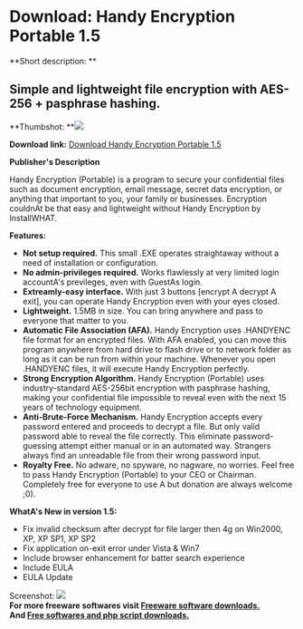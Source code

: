 # Download: Handy Encryption Portable 1.5

**Short description: **

## Simple and lightweight file encryption with AES-256 + pasphrase hashing.

  
**Thumbshot: **![](http://www.freewarefiles.com/screenshot/handyencryption.jpg)   
  
**Download link:** [Download Handy Encryption Portable 1.5](http://freesoftwares.boysofts.com/Handy-Encryption-Portable_program_65370.html)  
  

**Publisher's Description**  
  

Handy Encryption (Portable) is a program to secure your confidential files
such as document encryption, email message, secret data encryption, or
anything that important to you, your family or businesses. Encryption couldnAt
be that easy and lightweight without Handy Encryption by InstallWHAT.

**Features:**

  * **Not setup required.** This small .EXE operates straightaway without a need of installation or configuration. 
  * **No admin-privileges required.** Works flawlessly at very limited login accountA's previleges, even with GuestAs login. 
  * **Extreamly-easy interface.** With just 3 buttons [encrypt A decrypt A exit], you can operate Handy Encryption even with your eyes closed. 
  * **Lightweight.** 1.5MB in size. You can bring anywhere and pass to everyone that matter to you. 
  * **Automatic File Association (AFA).** Handy Encryption uses .HANDYENC file format for an encrypted files. With AFA enabled, you can move this program anywhere from hard drive to flash drive or to network folder as long as it can be run from within your machine. Whenever you open .HANDYENC files, it will execute Handy Encryption perfectly. 
  * **Strong Encryption Algorithm.** Handy Encryption (Portable) uses industry-standard AES-256bit encryption with pasphrase hashing, making your confidential file impossible to reveal even with the next 15 years of technology equipment. 
  * **Anti-Brute-Force Mechanism.** Handy Encryption accepts every password entered and proceeds to decrypt a file. But only valid password able to reveal the file correctly. This eliminate password-guessing attempt either manual or in an automated way. Strangers always find an unreadable file from their wrong password input. 
  * **Royalty Free.** No adware, no spyware, no nagware, no worries. Feel free to pass Handy Encryption (Portable) to your CEO or Chairman. Completely free for everyone to use A but donation are always welcome ;0). 

**WhatA's New in version 1.5:**

  * Fix invalid checksum after decrypt for file larger then 4g on Win2000, XP, XP SP1, XP SP2 
  * Fix application on-exit error under Vista & Win7 
  * Include browser enhancement for batter search experience 
  * Include EULA 
  * EULA Update 

  
  
Screenshot: ![](http://www.freewarefiles.com/screenshot/handyencryption.jpg)  
**For more freeware softwares visit [Freeware software downloads.](http://freesoftwares.boysofts.com/)**   
**And [Free softwares and php script downloads.](http://www.boysofts.com/)**

